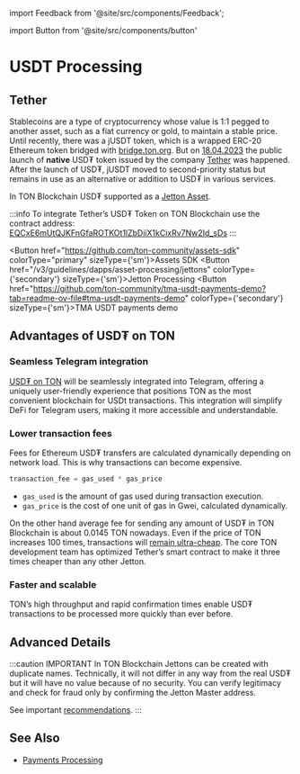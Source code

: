 import Feedback from '@site/src/components/Feedback';

import Button from '@site/src/components/button'

# USDT Processing

## Tether

Stablecoins are a type of cryptocurrency whose value is 1:1 pegged to another asset, such as a fiat currency or gold, to maintain a stable price. Until recently, there was a jUSDT token, which is a wrapped ERC-20 Ethereum token bridged with <a href="https://bridge.ton.org" target="_blank">bridge.ton.org</a>. But on [18.04.2023](https://t.me/toncoin/824) the public launch of **native** USD₮ token issued by the company <a href="https://tether.to/en/" target="_blank">Tether</a> was happened. After the launch of USD₮, jUSDT moved to second-priority status but remains in use as an alternative or addition to USD₮ in various services.

In TON Blockchain USD₮ supported as a [Jetton Asset](/v3/guidelines/dapps/asset-processing/jettons).

:::info
To integrate Tether’s USD₮ Token on TON Blockchain use the contract address:
[EQCxE6mUtQJKFnGfaROTKOt1lZbDiiX1kCixRv7Nw2Id_sDs](https://tonviewer.com/EQCxE6mUtQJKFnGfaROTKOt1lZbDiiX1kCixRv7Nw2Id_sDs?section=jetton)
:::

<Button href="https://github.com/ton-community/assets-sdk" colorType="primary" sizeType={'sm'}>Assets SDK</Button>
<Button href="/v3/guidelines/dapps/asset-processing/jettons" colorType={'secondary'} sizeType={'sm'}>Jetton Processing</Button>
<Button href="https://github.com/ton-community/tma-usdt-payments-demo?tab=readme-ov-file#tma-usdt-payments-demo" colorType={'secondary'} sizeType={'sm'}>TMA USDT payments demo</Button>


## Advantages of USD₮ on TON

### Seamless Telegram integration

[USD₮ on TON](https://ton.org/borderless) will be seamlessly integrated into Telegram, offering a uniquely user-friendly experience that positions TON as the most convenient blockchain for USDt transactions. This integration will simplify DeFi for Telegram users, making it more accessible and understandable.

### Lower transaction fees

Fees for Ethereum USD₮ transfers are calculated dynamically depending on network load. This is why transactions can become expensive.

 ```cpp
transaction_fee = gas_used * gas_price
```

* `gas_used` is the amount of gas used during transaction execution.
* `gas_price` is the cost of one unit of gas in Gwei, calculated dynamically.

On the other hand average fee for sending any amount of USD₮ in TON Blockchain is about 0.0145 TON nowadays. Even if the price of TON increases 100 times, transactions will [remain ultra-cheap](/v3/documentation/smart-contracts/transaction-fees/fees#average-transaction-cost). The core TON development team has optimized Tether’s smart contract to make it three times cheaper than any other Jetton.

### Faster and scalable

TON’s high throughput and rapid confirmation times enable USD₮ transactions to be processed more quickly than ever before.

## Advanced Details

:::caution IMPORTANT
In TON Blockchain Jettons can be created with duplicate names. Technically, it will not differ in any way from the real USD₮ but it will have no value because of no security. You can verify legitimacy and check for fraud only by confirming the Jetton Master address.

See important [recommendations](/v3/guidelines/dapps/asset-processing/jettons).
:::

## See Also

* [Payments Processing](/v3/guidelines/dapps/asset-processing/payments-processing)

<Feedback />

